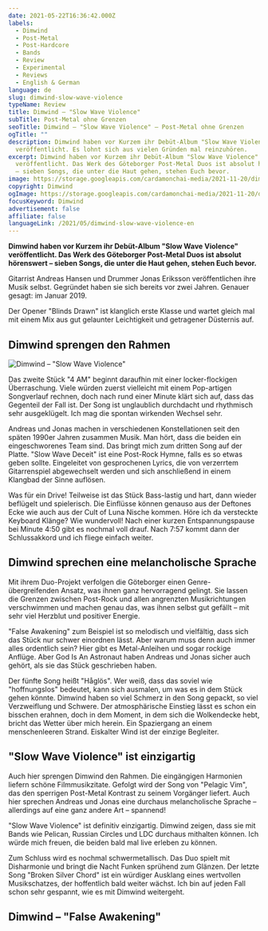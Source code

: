 ```yaml
---
date: 2021-05-22T16:36:42.000Z
labels:
  - Dimwind
  - Post-Metal
  - Post-Hardcore
  - Bands
  - Review
  - Experimental
  - Reviews
  - English & German
language: de
slug: dimwind-slow-wave-violence
typeName: Review
title: Dimwind – "Slow Wave Violence"
subTitle: Post-Metal ohne Grenzen
seoTitle: Dimwind – "Slow Wave Violence" – Post-Metal ohne Grenzen
ogTitle: ""
description: Dimwind haben vor Kurzem ihr Debüt-Album "Slow Wave Violence"
  veröffentlicht. Es lohnt sich aus vielen Gründen mal reinzuhören.
excerpt: Dimwind haben vor Kurzem ihr Debüt-Album "Slow Wave Violence"
  veröffentlicht. Das Werk des Göteborger Post-Metal Duos ist absolut hörenswert
  – sieben Songs, die unter die Haut gehen, stehen Euch bevor.
image: https://storage.googleapis.com/cardamonchai-media/2021-11-20/dimwind-2-jpeg-imagine-080818_566b97_1440_954/640.webp
copyright: Dimwind
ogImage: https://storage.googleapis.com/cardamonchai-media/2021-11-20/dimwind-fb-jpg-imagine-d8d8f8_aaaac6_1200_628/640.webp
focusKeyword: Dimwind
advertisement: false
affiliate: false
languageLink: /2021/05/dimwind-slow-wave-violence-en
---
```


**Dimwind haben vor Kurzem ihr Debüt-Album "Slow Wave Violence" veröffentlicht. Das Werk des Göteborger Post-Metal Duos ist absolut hörenswert – sieben Songs, die unter die Haut gehen, stehen Euch bevor.**

Gitarrist Andreas Hansen und Drummer Jonas Eriksson veröffentlichen ihre Musik selbst. Gegründet haben sie sich bereits vor zwei Jahren. Genauer gesagt: im Januar 2019.

Der Opener "Blinds Drawn" ist klanglich erste Klasse und wartet gleich mal mit einem Mix aus gut gelaunter Leichtigkeit und getragener Düsternis auf.

## Dimwind sprengen den Rahmen

![Dimwind – "Slow Wave Violence"](https://storage.googleapis.com/cardamonchai-media/2021-11-20/dimwind-slow-wave-violence-record-jpg-imagine-d8d8f8_8e93a8_1080_1080/640.webp 'Dimwind – "Slow Wave Violence"')

Das zweite Stück "4 AM" beginnt daraufhin mit einer locker-flockigen Überraschung. Viele würden zuerst vielleicht mit einem Pop-artigen Songverlauf rechnen, doch nach rund einer Minute klärt sich auf, dass das Gegenteil der Fall ist. Der Song ist unglaublich durchdacht und rhythmisch sehr ausgeklügelt. Ich mag die spontan wirkenden Wechsel sehr.

Andreas und Jonas machen in verschiedenen Konstellationen seit den späten 1990er Jahren zusammen Musik. Man hört, dass die beiden ein eingeschworenes Team sind. Das bringt mich zum dritten Song auf der Platte. "Slow Wave Deceit" ist eine Post-Rock Hymne, falls es so etwas geben sollte. Eingeleitet von gesprochenen Lyrics, die von verzerrtem Gitarrenspiel abgewechselt werden und sich anschließend in einem Klangbad der Sinne auflösen.

Was für ein Drive! Teilweise ist das Stück Bass-lastig und hart, dann wieder beflügelt und spielerisch. Die Einflüsse können genauso aus der Deftones Ecke wie auch aus der Cult of Luna Nische kommen. Höre ich da versteckte Keyboard Klänge? Wie wundervoll! Nach einer kurzen Entspannungspause bei Minute 4:50 gibt es nochmal voll drauf. Nach 7:57 kommt dann der Schlussakkord und ich fliege einfach weiter.

## Dimwind sprechen eine melancholische Sprache

Mit ihrem Duo-Projekt verfolgen die Göteborger einen Genre-übergreifenden Ansatz, was ihnen ganz hervorragend gelingt. Sie lassen die Grenzen zwischen Post-Rock und allen angrenzten Musikrichtungen verschwimmen und machen genau das, was ihnen selbst gut gefällt – mit sehr viel Herzblut und positiver Energie.

"False Awakening" zum Beispiel ist so melodisch und vielfältig, dass sich das Stück nur schwer einordnen lässt. Aber warum muss denn auch immer alles ordentlich sein? Hier gibt es Metal-Anleihen und sogar rockige Anflüge. Aber God Is An Astronaut haben Andreas und Jonas sicher auch gehört, als sie das Stück geschrieben haben.

Der fünfte Song heißt "Håglös". Wer weiß, dass das soviel wie "hoffnungslos" bedeutet, kann sich ausmalen, um was es in dem Stück gehen könnte. Dimwind haben so viel Schmerz in den Song gepackt, so viel Verzweiflung und Schwere. Der atmosphärische Einstieg lässt es schon ein bisschen erahnen, doch in dem Moment, in dem sich die Wolkendecke hebt, bricht das Wetter über mich herein. Ein Spaziergang an einem menschenleeren Strand. Eiskalter Wind ist der einzige Begleiter.

## "Slow Wave Violence" ist einzigartig

Auch hier sprengen Dimwind den Rahmen. Die eingängigen Harmonien liefern schöne Filmmusikzitate. Gefolgt wird der Song von "Pelagic Vim", das den sperrigen Post-Metal Kontrast zu seinem Vorgänger liefert. Auch hier sprechen Andreas und Jonas eine durchaus melancholische Sprache – allerdings auf eine ganz andere Art – spannend!

"Slow Wave Violence" ist definitiv einzigartig. Dimwind zeigen, dass sie mit Bands wie Pelican, Russian Circles und LDC durchaus mithalten können. Ich würde mich freuen, die beiden bald mal live erleben zu können.

Zum Schluss wird es nochmal schwermetallisch. Das Duo spielt mit Disharmonie und bringt die Nacht Funken sprühend zum Glänzen. Der letzte Song "Broken Silver Chord" ist ein würdiger Ausklang eines wertvollen Musikschatzes, der hoffentlich bald weiter wächst. Ich bin auf jeden Fall schon sehr gespannt, wie es mit Dimwind weitergeht.

## Dimwind – "False Awakening"

<YouTube id="_xqEDC_rfjQ" />
